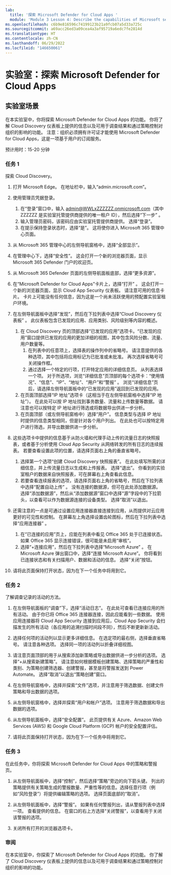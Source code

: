 ```yaml
---
lab:
  title: '探索 Microsoft Defender for Cloud Apps '
  module: 'Module 3 Lesson 4: Describe the capabilities of Microsoft security solutions: Describe threat protection with Microsoft 365 Defender'
ms.openlocfilehash: c6b9e816596c74199123b21a9fcb07a5d33a725c
ms.sourcegitcommit: a69acc26ed3a09cea4a3af95719a6edc7fe2814d
ms.translationtype: HT
ms.contentlocale: zh-CN
ms.lasthandoff: 06/29/2022
ms.locfileid: "146650061"
---
```

# <a name="lab-explore-microsoft-defender-for-cloud-apps"></a>实验室：探索 Microsoft Defender for Cloud Apps

## <a name="lab-scenario"></a>实验室场景

在本实验室中，你将探索 Microsoft Defender for Cloud Apps 的功能。  你将了解 Cloud Discovery 仪表板上提供的信息以及可用于调查结果和通过策略控制对组织的影响的功能。  注意：组织必须拥有许可证才能使用 Microsoft Defender for Cloud Apps，这是一项基于用户的订阅服务。

预计用时：15-20 分钟

### <a name="task-1"></a>任务 1

探索 Cloud Discovery。

1. 打开 Microsoft Edge。 在地址栏中，输入“admin.microsoft.com”。

1. 使用管理员凭据登录。
    1. 在“登录”窗口中，输入 admin@WWLxZZZZZZ.onmicrosoft.com（其中 ZZZZZZ 是实验室托管提供商提供的唯一租户 ID），然后选择“下一步” 。
    1. 输入管理员密码，该密码应由实验室托管提供商提供。 选择“登录”。
    1. 在提示保持登录状态时，选择“是”。 这将使你进入 Microsoft 365 管理中心页面。

1. 从 Microsoft 365 管理中心的左侧导航窗格中，选择“全部显示”。

1. 在管理中心下，选择“安全性”。  这会打开一个新的浏览器页面，显示 Microsoft 365 Defender 门户的欢迎页。  

1. 从 Microsoft 365 Defender 页面的左侧导航面板底部，选择“更多资源”。

1. 在“Microsoft Defender for Cloud Apps”卡片上，选择“打开” 。  这会打开一个新的浏览器页面，显示 Cloud App Security 仪表板。  请注意可用的信息卡片。  卡片上可能没有任何信息，因为这是一个尚未活跃使用的预配置实验室租户环境。  

1. 在左侧导航面板中选择“发现”，然后在下拉列表中选择“Cloud Discovery 仪表板” 。  此仪表板包含已发现的应用、应用类别、风险级别等内容的概述。  
    1. 在 Cloud Discovery 页的顶部选择“已发现的应用”选项卡。“已发现的应用”窗口提供已发现的应用的更加详细的视图，其中包含风险分数、流量、用户数量等。
        1. 在列表中的任意项上，选择表的操作列中的省略号。  请注意提供的各种选项，其中包括将应用标记为已批准或未批准。  再次选择省略号可关闭操作框。
        1. 通过选择一个特定的行项，打开特定应用的详细信息页。  从列表选择一个项。  对于所选项，浏览“详细信息”页顶部的每个选项卡：“使用情况”、“信息”、“IP”、“地址”、“用户”和“警报”    。 浏览“详细信息”页后，请选择左侧导航面板中的“已发现的应用”返回到已发现的应用。
    1. 在页面顶部选择“IP 地址”选项卡（这相当于在左侧导航窗格中选择“IP 地址”）。  在此处可以按 IP 地址找到事务数量、流量和上传数量等数据。  请注意也可以按特定 IP 地址进行筛选或将数据导出供进一步分析。
    1. 在页面顶部（或左侧导航窗格中）选择“用户”。  信息类型与选择 IP 地址时提供的信息类型相同，但是针对各个用户列出。  在此处也可以按特定用户进行筛选，并导出数据供进一步分析。

1. 这些选项卡中提供的信息基于从防火墙和代理手动上传的流量日志的快照报表，或者基于分析使用 Cloud App Security 从网络转发的所有日志的连续报表。  若要查看设置此项的位置，请选择页面右上角的垂直省略号。
    1. 选择第一个选项“创建 Cloud Discovery 快照报表”。 在此处填写所需的详细信息，并上传流量日志以生成和上传报表。  选择“退出”。  你看到的实验室租户的数据来自快照报表，可在屏幕右上角查看此信息。
    1. 若要查看连续报表的选项，请选择页面右上角的省略号，然后在下拉列表中选择“配置自动上传” 。  没有连接的数据源，但可在此处添加数据源。 选择“添加数据源”，然后从“添加数据源”窗口中选择“源”字段中的下拉箭头，以查看可以作为数据源连接的设备类型。  选择“取消”以退出。

1. 还需注意的一点是可通过设置应用连接器直接连接到应用，从而提供对云应用更好的可见性和控制。 在屏幕左上角选择设置齿轮图标，然后在下拉列表中选择“应用连接器” 。  
    1. 在“已连接的应用”页上，应能在列表中看见 Office 365 处于已连接状态。  如果 Office 365 显示连接错误，很可能是未启用“审核”。
    1. 选择“+连接应用”，然后在下拉列表中选择“Microsoft Azure” 。  在 Microsoft Azure 弹出窗口中，选择“连接 Microsoft Azure”。  你将看到已连接状态和有关扫描用户、数据和活动的信息。  选择“关闭”按钮。

1. 请将此页面保持打开状态，因为在下一个任务中将用到它。

### <a name="task-2"></a>任务 2

了解调查记录的活动的方法。

1. 在左侧导航面板的“调查”下，选择“活动日志”。  在此处可查看已连接应用的所有活动。   由于你已将 Office 365 连接器连接，因此应能看到一些数据。 使用应用连接器将 Cloud App Security 连接到应用后，Cloud App Security 会扫描发生的所有活动（各应用的追溯扫描时间段不同），然后不断更新新活动。  

1. 选择任何项的活动列以显示更多详细信息。 在选定项的最右侧，选择垂直省略号。  请注意各种选项。  选择同一项的活动列以折叠详细视图。

1. 请注意页面顶部的用于从搜索添加新策略或导出数据供进一步分析的选项。  选择“+从搜索新建策略”。  请注意如何根据模板创建策略、选择策略的严重性和类别、为策略创建筛选器、创建警报，甚至是将警报发送到 Power Automate。  选择“取消”以退出“策略创建”窗口。

1. 在左侧导航窗格中，选择并探索“文件”选项，并注意用于筛选数据、创建文件策略和导出数据的选项。  

1. 从左侧导航窗格中，选择并探索“用户和帐户”选项。  注意用于筛选数据和导出数据的选项。

1. 从左侧导航面板中，选择“安全配置”。 此页提供有关 Azure、Amazon Web Services (AWS) 和 Google Cloud Platform (GCP) 帐户的安全配置评估。

1. 请将此页面保持打开状态，因为在下一个任务中将用到它。

### <a name="task-3"></a>任务 3

在此任务中，你将探索 Microsoft Defender for Cloud Apps 中的策略和警报页。

1. 从左侧导航面板中，选择“控制”，然后选择“策略”旁边的向下箭头键。  列出的策略提供有关策略生成的警报数量、严重性等的信息。选择任意行项（例如“风险登录”）将提供编辑策略的选项。 选择页面底部的“取消”。

1. 从左侧导航面板中，选择“警报”。  如果有任何警报列出，请从警报列表中选择一项。 查看提供的信息。  在窗口的右上方选择“关闭警报”，以查看用于关闭该警报的选项。  

1. 关闭所有打开的浏览器选项卡。

### <a name="review"></a>审阅

在本实验室中，你探索了 Microsoft Defender for Cloud Apps 的功能。  你了解了 Cloud Discovery 仪表板上提供的信息以及可用于调查结果和通过策略控制对组织的影响的功能。
